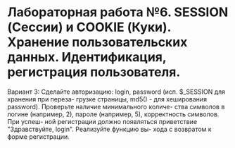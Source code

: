 # Лабораторная работа №6. SESSION (Сессии) и COOKIE (Куки). Хранение пользовательских данных. Идентификация, регистрация пользователя.
Вариант 3: Сделайте авторизацию: login, password (исп. $_SESSION для хранения при переза-
грузке страницы, md5() - для хеширования password). Проверьте наличие минимального количе-
ства символов в логине (например, 2), пароле (например, 5), корректность символов. При успеш-
ной регистрации должно появляться приветствие "Здравствуйте, login". Реализуйте функцию вы-
хода с возвратом к форме регистрации.
